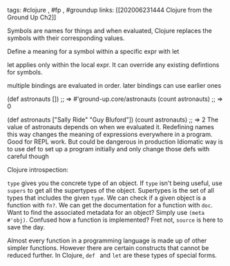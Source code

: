 tags: #clojure , #fp , #groundup 
links: [[202006231444 Clojure from the Ground Up Ch2]]

Symbols are names for things and when evaluated, Clojure replaces the symbols with their corresponding values.

Define a meaning for a symbol within a specific expr with let

let applies only within the local expr. It can override any existing defintions for symbols.

multiple bindings are evaluated in order. later bindings can use earlier ones

(def astronauts []) ;; => #'ground-up.core/astronauts
(count astronauts) ;; => 0

(def astronauts ["Sally Ride" "Guy Bluford"])
(count astronauts) ;; => 2
The value of astronauts depends on when we evaluated it. Redefining names this way changes the meaning of expressions everywhere in a program.
Good for REPL work. But could be dangerous in production
Idiomatic way is to use def to set up a program initially and only change those defs with careful though

Clojure introspection:

`type` gives you the concrete type of an object. If `type` isn't being useful, use `supers` to get all the supertypes of the object. Supertypes is the set of all types that includes the given `type`. 
We can check if a given object is a function with `fn?`. We can get the documentation for a function with `doc`. Want to find the associated metadata for an object? Simply use `(meta #'obj)`. Confused how a function is implemented? Fret not, `source` is here to save the day.

Almost every function in a programming language is made up of other simpler functions. However there are certain constructs that cannot be reduced further. In Clojure, `def ` and `let` are these types of special forms.